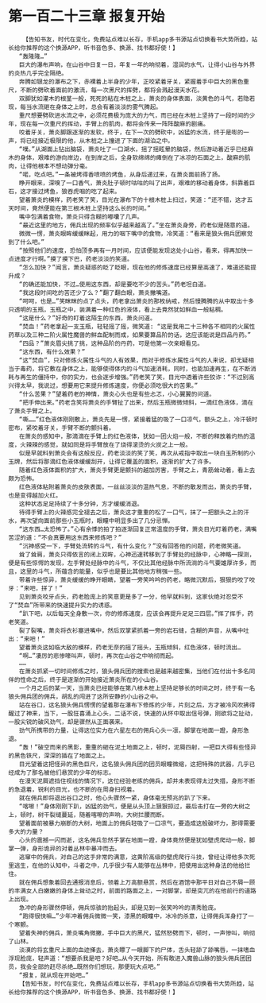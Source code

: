 # 第一百二十三章 报复开始
        【告知书友，时代在变化，免费站点难以长存，手机app多书源站点切换看书大势所趋，站长给你推荐的这个换源APP，听书音色多、换源、找书都好使！】
       “轰隆隆…”
       巨大的瀑布声响，在山谷中日复一日，年复一年的响彻着，湿润的水气，让得小山谷与外界的炎热几乎完全隔绝。
       奔腾如银龙的瀑布之下，赤裸着上半身的少年，正咬紧着牙关，紧握着手中巨大的黑色重尺，不断的劈砍着面前的激流，每一次黑尺的挥劈，都将会溅起漫天水花。
       双脚犹如灌木的根茎一般，死死的粘在木桩之上，萧炎的身体表面，淡黄色的斗气，若隐若现，每当水流砸在身体之上时，总会有着淡淡的雾气腾起。
       重尺想要劈砍进水流之中，必须花费极为庞大的力气，而已经在木桩上坚持了一段时间的少年，现在每一次重尺的挥动，手臂上的肌肉，都将会传来一阵阵酸麻的剧痛。
       咬着牙关，萧炎脚跟逐渐的发软，终于，在下一次的劈砍中，凶猛的水流，终于是嘭的一声，将已经接近极限的他，从木桩之上撞进了下面的湖泊之中。
       “噗。”从湖面上钻出脑袋，萧炎吐了一口湖水，摇了摇眩晕的脑袋，然后游动着近乎已经麻木的身体，艰难的游向岸边，在到岸之后，全身软绵绵的瘫倒在了冰凉的石面之上，酸麻的肌肉，让得他根本不想动弹分毫。
       “喏，吃点吧。”一条被烤得香喷喷的烤鱼，从身后递过来，在萧炎面前扬了扬。
       睁开眼来，深嗅了一口香气，萧炎肚子顿时咕咕的叫了出声，艰难的移动着身体，斜靠着巨石，这才接过烤鱼，狼吞虎咽的吃了起来。
       望着萧炎的模样，药老笑了笑，目光在瀑布下的十根木桩上扫过，笑道：“还不错，这才五天时间，竟然便能在第三根木桩上坚持这么长的时间。”
       嘴中包满着食物，萧炎只得含糊的嘟囔了几声。
       “最近这里的地方，佣兵出现的频率似乎越来越高了。”坐在萧炎身旁，药老似是随意的道。
       微微一愣，萧炎眼眸缓缓眯起，用力的咽下嘴中的食物，冷笑道：“看来是狼头佣兵团察觉到了什么吧。”
       “按照他们的速度，恐怕顶多再有一月时间，应该便能发现这处小山谷，看来，得再加快一点进度才行啊。”摸了摸下巴，药老淡淡的笑道。
       “怎么加快？”闻言，萧炎疑惑的眨了眨眼，现在他的修炼速度已经算是高速了，难道还能提升成？
       “的确还能加快，不过…使用这东西，却是要吃不少的苦头。”药老坦白道。
       “我这段时间吃的苦还少了么？”翻了翻白眼，萧炎撇嘴道。
       “呵呵，也是…”笑眯眯的点了点头，药老拿出萧炎的那枚纳戒，然后慢腾腾的从中取出十多只透明的玉瓶，玉瓶之中，装满着一种红色的液体，看上去竟然犹如鲜血一般粘稠。
       “这是什么？”好奇的盯着这陌生的东西，萧炎问道。
       “焚血！”药老拿起一支玉瓶，轻轻摇了摇，微笑道: “这是我用二十三种各不相同的火属性药草以及三种二阶火属性魔兽的鲜血配制而成，如果要算品阶的话，这应该能说是四品丹药。”
       “四品？”萧炎眉尖挑了挑，这种品阶的丹药，可是他第一次亲眼看见。
       “这东西，有什么效果？”
       “这“焚血”，只对修炼火属性斗气的人有效果，而对于修炼水属性斗气的人来说，却无疑相当于毒药，将它敷在身体之上，能够使得体内的斗气加速消耗，同时，也能加速再生，在不断消耗与再生的僵持中，你的实力，也会逐步增强。”药老笑了笑，目光中透着许些狡诈：“不过别高兴得太早，我说过，想要用它来提升修炼速度，你便必须吃很大的苦果。”
       “什么苦果？”望着药老的神情，萧炎心头也是有些忐忑，小心翼翼的问道。
       “把手伸出来。”药老含笑将萧炎的手臂扯了出来，然后玉瓶微微倾斜，一滴红色液体，滴在了萧炎手臂之上。
       “嘶……”红色液体刚刚敷上，萧炎先是一愣，紧接着猛的吸了一口凉气，额头之上，冷汗顿时密布，紧咬着牙关，手臂不断的颤抖着。
       在萧炎的感知中，那滴滴在手臂上的红色液体，犹如一团火焰一般，不断的释放着灼热的温度，火辣辣的感觉，就如同是将手臂放在了烧得滚烫的火炭之上一般。
       似是早就料到萧炎会有这般反应，药老淡淡的笑了笑，再次从戒指中取出一块白玉所制的小玉牌，然后将那滴红色液体缓缓刮开，让得它覆盖的面积，逐渐的扩大了许多。
       随着红色液体面积的扩大，萧炎手臂更是颤抖的越加厉害，手臂之上，青筋耸动着，看上去颇为恐怖。
       红色液体粘附着萧炎的皮肤表面，一丝丝淡淡的温热气息，不断的散发而出，萧炎的手臂，也是变得越加火红。
       这种状态足足持续了十多分钟，方才缓缓消退。
       待得手臂上的火辣感完全褪去之后，萧炎这才重重的松了一口气，抹了一把额头之上的汗水，再次望向面前那些小玉瓶时，眼瞳中明显多出了几分忌惮。
       “这东西…太恐怖了。”心有余悸的拍了拍逐渐回复正常温度的手臂，萧炎目光盯着药老，满嘴苦涩的道：“不会真要用这东西来修炼吧？”
       “沉神感受一下，手臂处流转的斗气，有什么变化？”没有回答他的问题，药老微笑道。
       耸了耸肩，萧炎只得依言的闭上双眸，心神迅速转移到了手臂处的经脉中，心神略一探测，便是有些惊愕的发现，左手臂处经脉中的斗气，不仅比其他经脉中所流淌的斗气要雄厚许多，而且，这里的斗气，所蕴含的能量，似乎也是要比其他地方稍强一些。
       带着许些惊异，萧炎缓缓的睁开眼睛，望着一旁笑吟吟的药老，略微沉默后，狠狠的咬了咬牙：“来吧，拼了！”
       见到萧炎咬牙点头，药老脸庞上的笑意更是多了一分，他早就料到，这家伙绝对忍受不了“焚血”所带来的快速提升实力的诱惑。
       “趴下吧，以后每天全身敷一次，你的修炼速度，应该会再提升足足三四层。”挥了挥手，药老笑道。
       裂了裂嘴，萧炎将衣衫塞进嘴中，然后双掌紧抓着一旁的岩石缝，含糊的声音，从嘴中吐出：“来吧！”
       望着萧炎这如临大敌的模样，药老无奈的摇了摇头，玉瓶倾斜，红色液体，顿时流出…
       “啊…”凄厉的悲惨嚎叫声，顿时，再次在山谷之中响彻而起。
       ……
       在萧炎抓紧一切时间修炼之时，狼头佣兵团的搜索也是越来越密集，当他们在付出十多名同伴的性命之后，终于是逐渐的开始接近萧炎所在的小山谷。
       一个月之后的某一天，当萧炎已经能够在第八根木桩上坚持足够长的时间之时，终于有一名狼头佣兵团的佣兵，胡乱的闯进了这所安静的小山谷之中。
       站在谷口，这名狼头佣兵愣愣的望着那在瀑布下修炼的少年，片刻之后，方才被冷风吹拂得醒过了神来，当下，一股狂喜涌上心头，二话不说，快速的从怀中取出信号弹，刚欲将之扯动，一股尖锐的破风劲气，却是骤然从正面袭来。
       劲气所携带的力量，让得这位实力在六星左右的佣兵心头一凛，脚掌在地面一蹬，身形急退。
       “轰！”破空而来的黑影，重重的砸在泥土地面之上，顿时，泥屑四射，一把巨大得有些怪异的黑色铁尺，深深的插在了地面之上。
       目光望着这把怪异的黑色巨尺，这名狼头佣兵团的团员眼瞳微缩，这把特殊的武器，几乎已经成为了那名被他们悬赏的少年的标志。
       在漫天泥屑遮挡住视线的情况下，这位经验老练的佣兵，却并未表现得太过失措，身形不断的急退着，锐利的目光，也不断的在周身扫视着。
       就在佣兵即将退出谷口之时，他心头骤然一紧，身体毫无预兆的趴了下来。
       “喀嚓！”身体刚刚下趴，凶猛的劲气，便是从头顶上狠狠掠过，最后击打在一旁的大树之上，顿时，树干裂缝蔓延，随着喀嚓的声响，大树拦腰而断。
       望着面前被暴力崩断的大树，地面上的佣兵轻吸了一口凉气，要造成这般破坏力，那得需要多大的力量？
       心头的震撼一闪而逝，这名佣兵忽然手掌在地面一蹬，身体竟然便是犹如壁虎爬动一般，脚掌一弹，身形诡异的对着丛林中暴冲而去。
       逃窜中的佣兵，对自己的这手非常的满意，这黄阶高级的壁虎爬行斗技，曾经让得他多次死里逃生，在他的认知中，斗者之中，几乎很少有人能够在丛林中，把使用出这种身法的他给拦住。
       就在佣兵想象着回去通报消息后，领着上万高额悬赏，然后在酒馆中那平日对自己不屑一顾的丰满女人白嫩嫩的身体上耸动之时，前面的路面之上，一对脚掌，却是突兀的在他前行的道路上出现。
       急冲的身形骤然停顿，佣兵惊骇的抬起头，却是见到一张笑吟吟的清秀脸庞。
       “跑得很快嘛…”少年冲着佣兵微微一笑，漆黑的眼瞳中，冰冷的杀意，让得佣兵浑身打了一个寒颤。
       望着失神的佣兵，萧炎嘴角微撇，手中巨大的黑尺，猛然怒劈而下，顿时，一声惨叫，响彻了山林。
       淡漠的将玄重尺上面的血迹搽去，萧炎瞟了一眼脚下的尸体，舌头轻舔了舔嘴唇，一抹嗜血浮现脸庞，轻声道：“想要杀我是吧？好吧…从今天开始，所有敢进入魔兽山脉的狼头佣兵团团员，我会全部的赶尽杀绝…既然你们想玩，那便玩大点吧。”
       “报复，就从现在开始吧…”
       【告知书友，时代在变化，免费站点难以长存，手机app多书源站点切换看书大势所趋，站长给你推荐的这个换源APP，听书音色多、换源、找书都好使！】
